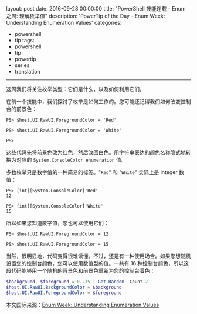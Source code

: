 layout: post
date: 2016-09-28 00:00:00
title: "PowerShell 技能连载 - Enum 之周: 理解枚举值"
description: 'PowerTip of the Day - Enum Week: Understanding Enumeration Values'
categories:
- powershell
- tip
tags:
- powershell
- tip
- powertip
- series
- translation
---
这周我们将关注枚举类型：它们是什么，以及如何利用它们。

在前一个技能中，我们探讨了枚举是如何工作的。您可能还记得我们如何改变控制台的前景色：

```shell
PS> $host.UI.RawUI.ForegroundColor = 'Red'

PS> $host.UI.RawUI.ForegroundColor = 'White'

PS>
```

这些代码先将前景色改为红色，然后改回白色。用字符串表达的颜色名称隐式地转换为对应的 `System.ConsoleColor enumeration` 值。

多数枚举只是数字值的一种简易的标签。"`Red`" 和 "`White`" 实际上是 integer 数值：

```shell
PS> [int][System.ConsoleColor]'Red'
12

PS> [int][System.ConsoleColor]'White'
15
```

所以如果您知道数字值，您也可以使用它们：

```shell
PS> $host.UI.RawUI.ForegroundColor = 12

PS> $host.UI.RawUI.ForegroundColor = 15
```

当然，很明显地，代码变得很难读懂。不过，还是有一种使用场合。如果您想随机设置您的控制台颜色，您可以使用数值型的值。一共有 16 种控制台颜色，所以这段代码能够用一个随机的背景色和前景色重新为您的控制台着色：

```powershell
$background, $foreground = 0..15 | Get-Random -Count 2 
$host.UI.RawUI.BackgroundColor = $background 
$host.UI.RawUI.ForegroundColor = $foreground
```

<!--more-->
本文国际来源：[Enum Week: Understanding Enumeration Values](http://community.idera.com/powershell/powertips/b/tips/posts/enum-week-understanding-enumeration-values)
